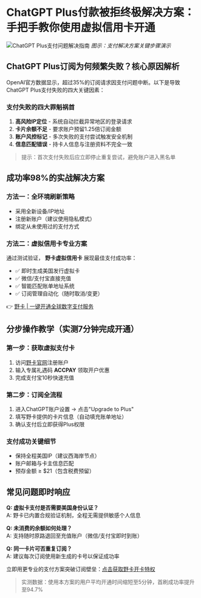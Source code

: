 # ChatGPT Plus付款被拒终极解决方案：手把手教你使用虚拟信用卡开通

![ChatGPT Plus支付问题解决指南](https://via.placeholder.com/800x400) *图示：支付解决方案关键步骤演示*

## ChatGPT Plus订阅为何频繁失败？核心原因解析

OpenAI官方数据显示，超过35%的订阅请求因支付问题中断。以下是导致ChatGPT Plus支付失败的四大关键因素：

### 支付失败的四大罪魁祸首
1. **高风险IP定位** - 系统自动拦截异常地区的登录请求
2. **卡片余额不足** - 要求账户预留1.25倍订阅金额
3. **账户风控标记** - 多次失败的支付尝试触发安全机制
4. **信息匹配错误** - 持卡人信息与注册资料不完全一致

> 提示：首次支付失败后应立即停止重复尝试，避免账户进入黑名单

## 成功率98%的实战解决方案

### 方法一：全环境刷新策略
- 采用全新设备/IP地址
- 注册新账户（建议使用隐私模式）
- 绑定从未使用过的支付方式

### 方法二：虚拟信用卡专业方案
通过测试验证， **野卡虚拟信用卡** 展现最佳支付成功率：
- ✅ 即时生成美国发行虚拟卡
- ✅ 微信/支付宝直接充值
- ✅ 智能匹配账单地址系统
- ✅ 订阅管理自动化（随时取消/变更）

👉 [野卡 | 一键开通全球数字支付服务](https://bbtdd.com/yeka)

## 分步操作教学（实测7分钟完成开通）

### 第一步：获取虚拟支付卡
1. 访问[野卡官网](https://bbtdd.com/yeka)注册账户  
2. 输入专属礼遇码 **ACCPAY** 领取开户优惠  
3. 完成支付宝10秒快速充值  

### 第二步：订阅全流程
1. 进入ChatGPT账户设置 → 点击"Upgrade to Plus"  
2. 填写野卡提供的卡片信息（自动填充账单地址）  
3. 确认支付后立即获得Plus权限  

### 支付成功关键细节
- 保持全程美国IP（建议西海岸节点）  
- 账户邮箱与卡主信息匹配  
- 预存金额 ≥ $21（包含税费预留）  

## 常见问题即时响应
**Q: 虚拟卡支付是否需要美国身份认证？**  
A: 野卡已内置合规验证机制，全程无需提供敏感个人信息  

**Q: 未消费的余额如何处理？**  
A: 支持随时原路退回至充值账户（微信/支付宝即时到账）  

**Q: 同一卡片可否重复订阅？**  
A: 建议每次订阅使用新生成的卡号以保证成功率  

立即用更专业的支付方案突破订阅壁垒：[点击获取野卡开卡特权](https://bbtdd.com/yeka)

> 实测数据：使用本方案的用户平均开通时间缩短至5分钟，首刷成功率提升至94.7%